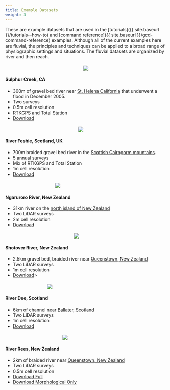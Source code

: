 ```yaml
---
title: Example Datasets
weight: 3
---
```


These are example datasets that are used in the [tutorials]({{ site.baseurl }}/tutorials--how-to) and [command reference]({{ site.baseurl }}/gcd-command-reference) examples. Although all of the current examples here are fluvial, the principles and techniques can be applied to a broad range of physiographic settings and situations. The fluvial datasets are organized by river and then reach.

<div class="row">
    <div class="columns medium-4 small-12">
        <div class="card">
            <div style="text-align: center; padding: 5px 5px 0 5px">
                <img src="{{ site.baseurl }}/assets/images/datasets/sulphur_200h.png">
            </div>
            <div class="card-section">
                <h4>Sulphur Creek, CA</h4>
                <ul>
                    <li>300m of gravel bed river near <i class="fa fa-map-marker"></i> <a href="https://www.google.com/maps/place/38%C2%B029'44.0%22N+122%C2%B028'09.0%22W/@38.4958086,-122.4803136,4904m/data=!3m1!1e3!4m5!3m4!1s0x0:0x0!8m2!3d38.49555!4d-122.469166">St. Helena California</a> that underwent a flood in December 2005.</li>
                    <li>Two surveys</li>
                    <li>0.5m cell resolution</li>
                    <li>RTKGPS and Total Station</li>
                    <li><a href="">Download</a></li>
                </ul>
            </div>
        </div>     
    </div>
    <div class="columns medium-4 small-12">
        <div class="card">
            <div style="text-align: center; padding: 5px 5px 0 5px">
                <img src="{{ site.baseurl }}/assets/images/datasets/feshie_200h.png">
            </div>
            <div class="card-section">
                <h4>River Feshie, Scotland, UK</h4>
                <ul>
                    <li>700m braided gravel bed river in the <i class="fa fa-map-marker"></i> <a href="https://www.google.com/maps/place/57%C2%B000'41.4%22N+3%C2%B054'16.1%22W/@57.0099348,-3.9000104,6821m/data=!3m1!1e3!4m5!3m4!1s0x0:0x0!8m2!3d57.01149!4d-3.90446">Scottish Cairngorm mountains</a>.</li>
                    <li>5 annual surveys</li>
                    <li>Mix of RTKGPS and Total Station</li>
                    <li>1m cell resolution</li>
                    <li><a href="https://s3-us-west-2.amazonaws.com/etalweb.joewheaton.org/GCD/GCD7/Tutorials/GeoTERM_Feshie.zip">Download</a></li>
                </ul>
            </div>
        </div>
    </div>
    <div class="columns medium-4 small-12">
        <div class="card">
            <div style="text-align: center; padding: 5px 5px 0 5px">
                <img src="{{ site.baseurl }}/assets/images/datasets/ngaruroro_200t.png">
            </div>
            <div class="card-section">
                <h4>Ngaruroro River, New Zealand</h4>
                <ul>
                    <li>31km river on the <i class="fa fa-map-marker"></i> <a href="https://www.google.com/maps/place/39%C2%B035'58.6%22S+176%C2%B043'23.7%22E/@-39.6060374,176.6490462,27291m/data=!3m1!1e3!4m5!3m4!1s0x0:0x0!8m2!3d-39.599602!4d176.723239">north island of New Zealand</a></li>
                    <li>Two LiDAR surveys</li>
                    <li>2m cell resolution</li>
                    <li><a href="https://s3-us-west-2.amazonaws.com/etalweb.joewheaton.org/GCD/GCD7/Tutorials/GeoTERM_HBRC.zip">Download</a></li>
                </ul>
            </div>
        </div>
    </div>
</div>

<div class="row">
    <div class="columns medium-4 small-12">
        <div class="card">
            <div style="text-align: center; padding: 5px 5px 0 5px">    
                <img src="{{ site.baseurl }}/assets/images/datasets/shotover_200h.png">
            </div>
            <div class="card-section">
                <h4>Shotover River, New Zealand</h4>
                <ul>
                    <li>2.5km gravel bed, braided river near <i class="fa fa-map-marker"></i> <a href="https://www.google.com/maps/place/45%C2%B000'35.1%22S+168%C2%B045'56.3%22E/@-45.0103208,168.7612985,3923m/data=!3m1!1e3!4m5!3m4!1s0x0:0x0!8m2!3d-45.009756!4d168.765638">Queenstown, New Zealand</a></li>
                    <li>Two LiDAR surveys</li>
                    <li>1m cell resolution</li>
                    <li><a href="https://s3-us-west-2.amazonaws.com/etalweb.joewheaton.org/GCD/GCD7/Tutorials/GeoTERM_ORC.zip">Download</a>></li>
                </ul>
            </div>
        </div>     
    </div>
    <div class="columns medium-4 small-12">
        <div class="card">
            <div style="text-align: center; padding: 5px 5px 0 5px">    
                <img src="{{ site.baseurl }}/assets/images/datasets/dee_200t.png">
            </div>
            <div class="card-section">
                <h4>River Dee, Scotland</h4>
                <ul>
                    <li>6km of channel near <i class="fa fa-map-marker"></i> <a href="https://www.google.com/maps/place/57%C2%B002'53.9%22N+3%C2%B003'09.3%22W/@57.0490441,-3.0938372,8093m/data=!3m1!1e3!4m5!3m4!1s0x0:0x0!8m2!3d57.048317!4d-3.052569">Ballater, Scotland</a></li>
                    <li>Two LiDAR surveys</li>
                    <li>1m cell resolution</li>
                    <li><a href="https://s3-us-west-2.amazonaws.com/etalweb.joewheaton.org/GCD/GCD7/Tutorials/GeoTERM_SEPA.zip">Download</a></li>
                </ul>
            </div>
        </div>
    </div>
    <div class="columns medium-4 small-12">
        <div class="card">
            <div style="text-align: center; padding: 5px 5px 0 5px">    
                <img src="{{ site.baseurl }}/assets/images/datasets/rees_200t.png">
            </div>
            <div class="card-section">
                <h4>River Rees, New Zealand</h4>
                <ul>
                    <li>2km of braided river near <i class="fa fa-map-marker"></i> <a href="https://www.google.com/maps/place/44%C2%B046'38.6%22S+168%C2%B024'17.9%22E/@-44.7767196,168.3891697,7451m/data=!3m1!1e3!4m5!3m4!1s0x0:0x0!8m2!3d-44.777379!4d168.404972">Queenstown, New Zealand</a></li>
                    <li>Two LiDAR surveys</li>
                    <li>0.5m cell resolution</li>
                    <li><a href="https://s3-us-west-2.amazonaws.com/etalweb.joewheaton.org/GCD/GCD7/Tutorials/GeoTERM_Rees.zip">Download Full</a></li>
                    <li><a href="https://s3-us-west-2.amazonaws.com/etalweb.joewheaton.org/GCD/GCD7/Tutorials/MaskOnly_MorphologicalApproach.zip">Download Morphological Only</a></li>
                </ul>
            </div>
        </div>
    </div>
</div>